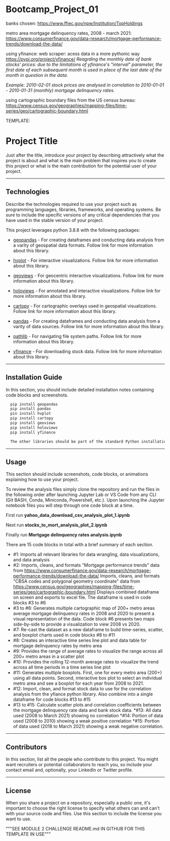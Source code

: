 # Bootcamp_Project_01

banks chosen:
https://www.ffiec.gov/npw/Institution/TopHoldings

metro area mortgage delinquency rates, 2008 - march 2021:
https://www.consumerfinance.gov/data-research/mortgage-performance-trends/download-the-data/

using yfinance:
web scraper: acess data in a more pythonic way
https://pypi.org/project/yfinance/
*Reagrding the monthly date of bank stocks' prices: due to the limitations of yfinance's "interval" parameter, the first date of each subsequent month is used in place of the last date of the month in question in the data.*

*Example: 2010-02-01 stock prices are analysed in correlation to 2010-01-01 - 2010-01-31 (monthly) mortgage delinquency rates.*

using cartographic boundary files from the US census bureau:
https://www.census.gov/geographies/mapping-files/time-series/geo/cartographic-boundary.html


TEMPLATE:

# Project Title

Just after the title, introduce your project by describing attractively what the project is about and what is the main problem that inspires you to create this project or what is the main contribution for the potential user of your project.

---

## Technologies

Describe the technologies required to use your project such as programming languages, libraries, frameworks, and operating systems. Be sure to include the specific versions of any critical dependencies that you have used in the stable version of your project.

This project leverages python 3.8.8 with the following packages:

* [geopandas](https://geopandas.org/getting_started/install.html) - For creating dataframes and conducting data analysis from a varity of geospatial data formats. Follow link for more information about this library.

* [hvplot](https://hvplot.holoviz.org/) - For interactive visualizations. Follow link for more information about this library.

* [geoviews](https://geoviews.org/) - For geocentric interactive visualizations. Follow link for more information about this library.

* [holoviews](https://holoviews.org/) - For annotated and interactive visualizations. Follow link for more information about this library.

* [cartopy](https://scitools.org.uk/cartopy/docs/latest/) - For cartographic overlays used in geospatial visualizations. Follow link for more information about this library.

* [pandas](https://pandas.pydata.org/) - For creating dataframes and conducting data analysis from a varity of data sources. Follow link for more information about this library.

* [pathlib](https://docs.python.org/3.8/library/pathlib.html) - For navigating file system paths. Follow link for more information about this library.

* [yfinance](https://github.com/ranaroussi/yfinance) - For downloading stock data. Follow link for more information about this library.

---

## Installation Guide

In this section, you should include detailed installation notes containing code blocks and screenshots.

```python
  pip install geopandas
  pip install pandas
  pin install hvplot
  pip install cartopy
  pip install geoviews
  pip install holoviews
  pip install yfinance 

  The other libraries should be part of the standard Python installation. 
```

---

## Usage

This section should include screenshots, code blocks, or animations explaining how to use your project.

To review the analysis files simply clone the repository and run the files in the following order after launching Jupyter Lab or VS Code from any CLI (Git BASH, Conda, Miniconda, Powershell, etc.). Upon launching the Jupyter notebook files you will step through one code block at a time. 

First run **yahoo_data_download_csv_analysis_plot_1.ipynb**




Next run **stocks_to_mort_analysis_plot_2.ipynb** 





Finally run **Mortgage delinquency rates analysis.ipynb**

There are 15 code blocks in total with a brief summary of each section.

* #1: Imports all relevant libraries for data wrangling, data visualizations, and data analysis
* #2: Imports, cleans, and formats "Mortgage performance trends" data from https://www.consumerfinance.gov/data-research/mortgage-performance-trends/download-the-data/
    Imports, cleans, and formats "CBSA codes and polygonal geometry coordinate" data from https://www.census.gov/geographies/mapping-files/time-series/geo/cartographic-boundary.html
    Displays combined dataframe on screen and exports to excel file. The dataframe is used in code blocks #3 to #6
* #3 to #6: Generates multiple cartographic map of 200+ metro areas average mortgage delinquency rates in 2008 and 2020 to present a visual representation of the data. Code block #6 presents two maps side-by-side to provide a visualization to view 2008 vs 2020.
* #7: Re-cast the dataset as a new dataframe to build time-series, scatter, and boxplot charts used in code blocks #8 to #11
* #8: Creates an interactive time series line plot and data table for mortgage delinquency rates by metro area  
* #9: Provides the range of average rates to visualize the range across all 200+ metro areas in a scatter plot
* #10: Provides the rolling 12-month average rates to visualize the trend across all time periods in a time series line plot
* #11: Generates multiple boxplots. First, one for every metro area (200+) using all data points. Second, interactive box plot to select an individual metro area and see a boxplot for each year from 2008 to 2021.
* #12: Import, clean, and format stock data to use for the correlation analysis from the yfiance python library. Also combine into a single dataframe for code blocks #13 to #15
* #13 to #15: Calculate scatter plots and correlation coefficients between the mortgage delinquency rate data and bank stock data. 
    *#13: All data used (2008 to March 2021) showing no correlation
    *#14: Portion of data used (2008 to 2010) showing a weak positive correlation
    *#15: Portion of data used (2018 to March 2021) showing a weak negative correlation.

---

## Contributors

In this section, list all the people who contribute to this project. You might want recruiters or potential collaborators to reach you, so include your contact email and, optionally, your LinkedIn or Twitter profile.

---

## License

When you share a project on a repository, especially a public one, it's important to choose the right license to specify what others can and can't with your source code and files. Use this section to include the license you want to use.




"""SEE MODULE 2 CHALLENGE README.md IN GITHUB FOR THIS TEMPLATE IN USE"""
